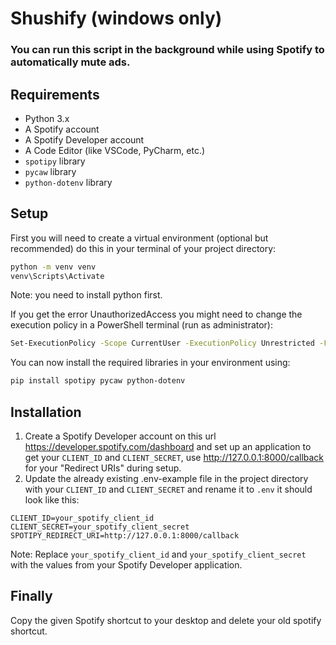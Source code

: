 # Shushify (windows only)
### You can run this script in the background while using Spotify to automatically mute ads.
## Requirements
- Python 3.x
- A Spotify account
- A Spotify Developer account
- A Code Editor (like VSCode, PyCharm, etc.)
- `spotipy` library
- `pycaw` library
- `python-dotenv` library

## Setup 
First you will need to create a virtual environment (optional but recommended) do this in your terminal of your project directory:
```bash
python -m venv venv
venv\Scripts\Activate
```
Note: you need to install python first.

If you get the error UnauthorizedAccess you might need to change the execution policy in a PowerShell terminal (run as administrator):
```bash
Set-ExecutionPolicy -Scope CurrentUser -ExecutionPolicy Unrestricted -Force
```

You can now install the required libraries in your environment using:
```bash
pip install spotipy pycaw python-dotenv
```

## Installation
1. Create a Spotify Developer account on this url https://developer.spotify.com/dashboard and set up an application to get your `CLIENT_ID` and `CLIENT_SECRET`, use http://127.0.0.1:8000/callback for your "Redirect URIs" during setup.
2. Update the already existing .env-example file in the project directory with your `CLIENT_ID` and `CLIENT_SECRET` and rename it to `.env` it should look like this:
```
CLIENT_ID=your_spotify_client_id
CLIENT_SECRET=your_spotify_client_secret
SPOTIPY_REDIRECT_URI=http://127.0.0.1:8000/callback
```
Note: Replace `your_spotify_client_id` and `your_spotify_client_secret` with the values from your Spotify Developer application.

## Finally
Copy the given Spotify shortcut to your desktop and delete your old spotify shortcut.